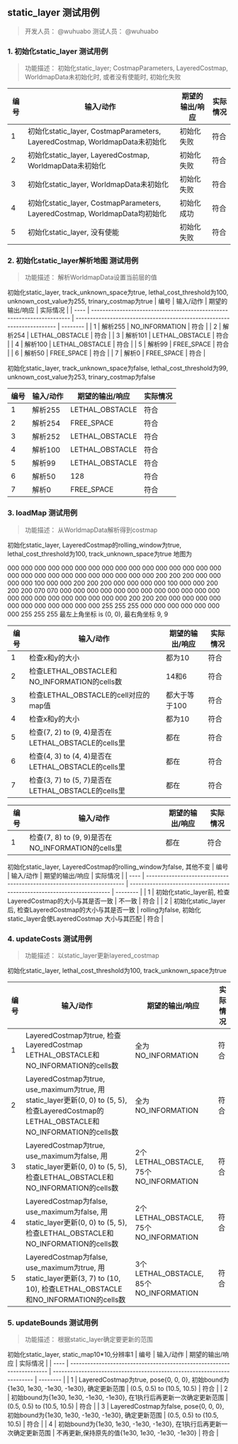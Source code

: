 

## static_layer 测试用例

> 开发人员： @wuhuabo 测试人员： @wuhuabo

### 1. 初始化static_layer 测试用例

> 功能描述： 初始化static_layer; CostmapParameters, LayeredCostmap, WorldmapData未初始化时, 或者没有使能时, 初始化失败

| 编号 | 输入/动作                                    | 期望的输出/响应              | 实际情况 |
| ---- | -------------------------------------------- | ---------------------------- | -------- |
| 1    | 初始化static_layer, CostmapParameters, LayeredCostmap, WorldmapData未初始化| 初始化失败 | 符合     |
| 2    | 初始化static_layer, LayeredCostmap, WorldmapData未初始化| 初始化失败 | 符合     |
| 3    | 初始化static_layer, WorldmapData未初始化| 初始化失败 | 符合     |
| 4    | 初始化static_layer, CostmapParameters, LayeredCostmap, WorldmapData均初始化| 初始化成功 | 符合     |
| 5    | 初始化static_layer, 没有使能| 初始化失败 | 符合     |

### 2. 初始化static_layer解析地图 测试用例

> 功能描述： 解析WorldmapData设置当前层的值

初始化static_layer, track_unknown_space为true, lethal_cost_threshold为100, unknown_cost_value为255, trinary_costmap为true
| 编号 | 输入/动作                                                              | 期望的输出/响应                                                         | 实际情况 |
| ---- | ---------------------------------------------------------------------- | ----------------------------------------------------------------------- | -------- |
| 1    | 解析255 | NO_INFORMATION | 符合     |
| 2    | 解析254 | LETHAL_OBSTACLE | 符合     |
| 3    | 解析101 | LETHAL_OBSTACLE | 符合     |
| 4    | 解析100 | LETHAL_OBSTACLE  | 符合     |
| 5    | 解析99 | FREE_SPACE | 符合     |
| 6    | 解析50 | FREE_SPACE | 符合     |
| 7    | 解析0 | FREE_SPACE | 符合     |

初始化static_layer, track_unknown_space为false, lethal_cost_threshold为99, unknown_cost_value为253, trinary_costmap为false

| 编号 | 输入/动作                                                              | 期望的输出/响应                                                         | 实际情况 |
| ---- | ---------------------------------------------------------------------- | ----------------------------------------------------------------------- | -------- |
| 1    | 解析255 | LETHAL_OBSTACLE | 符合     |
| 2    | 解析254 | FREE_SPACE | 符合     |
| 3    | 解析252 | LETHAL_OBSTACLE | 符合     |
| 4    | 解析100 | LETHAL_OBSTACLE  | 符合     |
| 5    | 解析99 | LETHAL_OBSTACLE | 符合     |
| 6    | 解析50 | 128 | 符合     |
| 7    | 解析0 | FREE_SPACE | 符合     |

### 3. loadMap 测试用例

> 功能描述： 从WorldmapData解析得到costmap

初始化static_layer, LayeredCostmap的rolling_window为true, lethal_cost_threshold为100, track_unknown_space为true
地图为

000   000   000   000   000   000   000   000   000   000
000   000   000   000   000   000   000   000   000   000
000   000   000   000   000   000   000   200   200   200
000   000   000   000   100   000   000   200   200   200
000   000   000   000   100   000   000   200   200   200
070   070   000   000   000   000   000   000   000   000
000   000   000   000   000   000   000   000   000   000
000   000   000   200   200   200   000   000   000   000
000   000   000   000   000   000   000   255   255   255
000   000   000   000   000   000   000   255   255   255
最左上角坐标 is (0, 0), 最右角坐标 9, 9

| 编号 | 输入/动作                                                              | 期望的输出/响应                                                         | 实际情况 |
| ---- | ---------------------------------------------------------------------- | ----------------------------------------------------------------------- | -------- |
| 1    | 检查x和y的大小 | 都为10 | 符合     |
| 2    | 检查LETHAL_OBSTACLE和NO_INFORMATION的cells数 | 14和6 | 符合     |
| 3    | 检查LETHAL_OBSTACLE的cell对应的map值 | 都大于等于100 | 符合     |
| 4    | 检查x和y的大小 | 都为10 | 符合     |
| 5    | 检查(7, 2) to (9, 4)是否在LETHAL_OBSTACLE的cells里 | 都在 | 符合     |
| 6    | 检查(4, 3) to (4, 4)是否在LETHAL_OBSTACLE的cells里 | 都在 | 符合     |
| 7    | 检查(3, 7) to (5, 7)是否在LETHAL_OBSTACLE的cells里 | 都在 | 符合     |

| 编号 | 输入/动作                                                              | 期望的输出/响应                                                         | 实际情况 |
| ---- | ---------------------------------------------------------------------- | ----------------------------------------------------------------------- | -------- |
| 1    | 检查(7, 8) to (9, 9)是否在NO_INFORMATION的cells里 | 都在 | 符合     |

初始化static_layer, LayeredCostmap的rolling_window为false, 其他不变
| 编号 | 输入/动作                                                              | 期望的输出/响应                                                         | 实际情况 |
| ---- | ---------------------------------------------------------------------- | ----------------------------------------------------------------------- | -------- |
| 1    | 初始化static_layer前, 检查LayeredCostmap的大小与其是否一致 | 不一致 | 符合     |
| 2    | 初始化static_layer后, 检查LayeredCostmap的大小与其是否一致 | rolling为false, 初始化static_layer会使LayeredCostmap 大小与其匹配 | 符合     |

### 4. updateCosts 测试用例

> 功能描述： 以static_layer更新layered_costmap

初始化static_layer, lethal_cost_threshold为100, track_unknown_space为true

| 编号 | 输入/动作                                                              | 期望的输出/响应                                                         | 实际情况 |
| ---- | ---------------------------------------------------------------------- | ----------------------------------------------------------------------- | -------- |
| 1    | LayeredCostmap为true, 检查LayeredCostmap LETHAL_OBSTACLE和NO_INFORMATION的cells数 | 全为NO_INFORMATION | 符合     |
| 2    | LayeredCostmap为true, use_maximum为true, 用static_layer更新(0, 0) to (5, 5), 检查LayeredCostmap的LETHAL_OBSTACLE和NO_INFORMATION的cells数 | 全为NO_INFORMATION | 符合     |
| 3    | LayeredCostmap为true, use_maximum为false, 用static_layer更新(0, 0) to (5, 5), 检查LETHAL_OBSTACLE和NO_INFORMATION的cells数 | 2个LETHAL_OBSTACLE, 75个NO_INFORMATION | 符合     |
| 4    | LayeredCostmap为false, use_maximum为false, 用static_layer更新(0, 0) to (5, 5), 检查LETHAL_OBSTACLE和NO_INFORMATION的cells数 | 2个LETHAL_OBSTACLE, 75个NO_INFORMATION | 符合     |
| 5    | LayeredCostmap为false, use_maximum为true, 用static_layer更新(3, 7) to (10, 10), 检查LETHAL_OBSTACLE和NO_INFORMATION的cells数 | 3个LETHAL_OBSTACLE, 85个NO_INFORMATION | 符合     |

### 5. updateBounds 测试用例

> 功能描述： 根据static_layer确定要更新的范围

初始化static_layer, static_map10*10,分辨率1
| 编号 | 输入/动作                                                              | 期望的输出/响应                                                         | 实际情况 |
| ---- | ---------------------------------------------------------------------- | ----------------------------------------------------------------------- | -------- |
| 1    | LayeredCostmap为true, pose{0, 0, 0}, 初始bound为{1e30, 1e30, -1e30, -1e30}, 确定更新范围 | (0.5, 0.5) to (10.5, 10.5) | 符合     |
| 2    | 初始bound为{1e30, 1e30, -1e30, -1e30}, 在1执行后再更新一次确定更新范围 | (0.5, 0.5) to (10.5, 10.5) | 符合     |
| 3    | LayeredCostmap为false, pose{0, 0, 0}, 初始bound为{1e30, 1e30, -1e30, -1e30}, 确定更新范围 | (0.5, 0.5) to (10.5, 10.5) | 符合     |
| 4    | 初始bound为{1e30, 1e30, -1e30, -1e30}, 在1执行后再更新一次确定更新范围 | 不再更新,保持原先的值{1e30, 1e30, -1e30, -1e30} | 符合     |